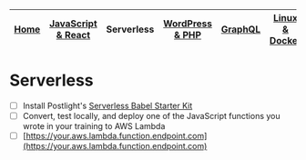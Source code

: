 | [Home](README.md) | [JavaScript & React](javascript.md) | Serverless | [WordPress & PHP](wordpress.md) | [GraphQL](graphql.md) | [Linux & Docker](linux.md) | [CSS](css.md) |
|-------------------| ----------------------------------- | ---------- | ------------------------------- | ----------------------|--------------------------- | ------------- |

# Serverless

* [ ] Install Postlight's [Serverless Babel Starter Kit](https://github.com/postlight/serverless-babel-starter)
* [ ] Convert, test locally, and deploy one of the JavaScript functions you wrote in your training to AWS Lambda
* [ ] [https://your.aws.lambda.function.endpoint.com](https://your.aws.lambda.function.endpoint.com)